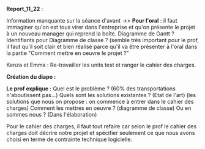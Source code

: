 **Report_11_22** : 

Information manquante sur la séance d'avant ->> **Pour l'oral** : il faut immaginer qu'on est tous virer dans l'entreprise et qu'on présente le projet à un nouveau manager qui reprend la boîte. 
Diagramme de Gantt ? 
Identifiants pour Diagramme de classe ? (semble très important pour le prof, il faut qu'il soit clair et bien réalisé parce qu'il va être présenter à l'oral dans la partie "Comment mettre en oeuvre le projet ?"

Kenza et Emma : Re-travailler les units test et ranger le cahier des charges. 

**Création du diapo :**

**Le prof explique :**
Quel est le problème ? (60% des transportations n'aboutissent pas...)
Quels sont les solutions existantes ? (Etat de l'art)
(les solutions que nous on propose : on commence à entrer dans le cahier des charges)
Comment les mettres en oeuvre ? (diagramme de classe) 
Ou en sommes nous ? (Dans l'élaboration) 

Pour le cahier des charges, il faut tout refaire car selon le prof le cahier des charges doit décrire notre projet et spécifier seulement ce que nous avons choisi en terme de contrainte technique logicielle.
